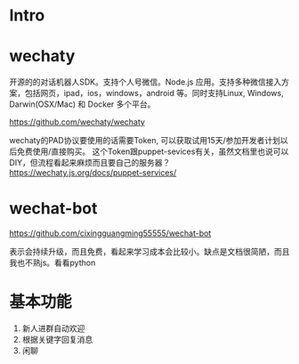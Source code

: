 
# Intro



# wechaty

开源的的对话机器人SDK。支持个人号微信。Node.js 应用。支持多种微信接入方案，包括网页，ipad，ios，windows，android 等。同时支持Linux, Windows, Darwin(OSX/Mac) 和 Docker 多个平台。

https://github.com/wechaty/wechaty

wechaty的PAD协议要使用的话需要Token, 可以获取试用15天/参加开发者计划以后免费使用/直接购买。
这个Token跟puppet-sevices有关，虽然文档里也说可以DIY，但流程看起来麻烦而且要自己的服务器？https://wechaty.js.org/docs/puppet-services/

# wechat-bot

https://github.com/cixingguangming55555/wechat-bot

表示会持续升级，而且免费，看起来学习成本会比较小。缺点是文档很简陋，而且我也不熟js。看看python

# 基本功能

1. 新人进群自动欢迎
2. 根据关键字回复消息
3. 闲聊